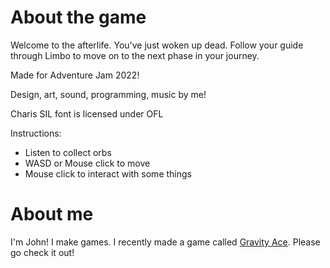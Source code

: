 # About the game

Welcome to the afterlife. You've just woken up dead. Follow your guide through Limbo to move on to the next phase in your journey.

Made for Adventure Jam 2022!

Design, art, sound, programming, music by me!

Charis SIL font is licensed under OFL

Instructions:

- Listen to collect orbs
- WASD or Mouse click to move
- Mouse click to interact with some things

# About me

I'm John! I make games. I recently made a game called [Gravity Ace](https://gravityace.com). Please go check it out!

